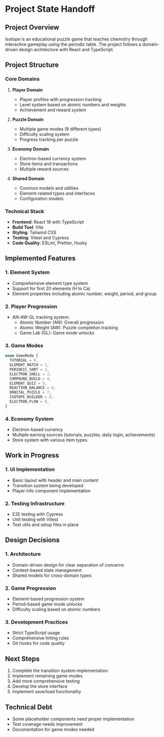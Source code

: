 # Project State Handoff

## Project Overview

Isotope is an educational puzzle game that teaches chemistry through interactive gameplay using the periodic table. The project follows a domain-driven design architecture with React and TypeScript.

## Project Structure

### Core Domains

1. **Player Domain**

   - Player profiles with progression tracking
   - Level system based on atomic numbers and weights
   - Achievement and reward system

2. **Puzzle Domain**

   - Multiple game modes (9 different types)
   - Difficulty scaling system
   - Progress tracking per puzzle

3. **Economy Domain**

   - Electron-based currency system
   - Store items and transactions
   - Multiple reward sources

4. **Shared Domain**
   - Common models and utilities
   - Element-related types and interfaces
   - Configuration models

### Technical Stack

- **Frontend**: React 18 with TypeScript
- **Build Tool**: Vite
- **Styling**: Tailwind CSS
- **Testing**: Vitest and Cypress
- **Code Quality**: ESLint, Prettier, Husky

## Implemented Features

### 1. Element System

- Comprehensive element type system
- Support for first 20 elements (H to Ca)
- Element properties including atomic number, weight, period, and group

### 2. Player Progression

- AN-AW-GL tracking system:
  - Atomic Number (AN): Overall progression
  - Atomic Weight (AW): Puzzle completion tracking
  - Game Lab (GL): Game mode unlocks

### 3. Game Modes

```typescript
enum GameMode {
  TUTORIAL = 0,
  ELEMENT_MATCH = 1,
  PERIODIC_SORT = 2,
  ELECTRON_SHELL = 3,
  COMPOUND_BUILD = 4,
  ELEMENT_QUIZ = 5,
  REACTION_BALANCE = 6,
  ORBITAL_PUZZLE = 7,
  ISOTOPE_BUILDER = 8,
  ELECTRON_FLOW = 9,
}
```

### 4. Economy System

- Electron-based currency
- Multiple earning sources (tutorials, puzzles, daily login, achievements)
- Store system with various item types

## Work in Progress

### 1. UI Implementation

- Basic layout with header and main content
- Transition system being developed
- Player info component implementation

### 2. Testing Infrastructure

- E2E testing with Cypress
- Unit testing with Vitest
- Test utils and setup files in place

## Design Decisions

### 1. Architecture

- Domain-driven design for clear separation of concerns
- Context-based state management
- Shared models for cross-domain types

### 2. Game Progression

- Element-based progression system
- Period-based game mode unlocks
- Difficulty scaling based on atomic numbers

### 3. Development Practices

- Strict TypeScript usage
- Comprehensive linting rules
- Git hooks for code quality

## Next Steps

1. Complete the transition system implementation
2. Implement remaining game modes
3. Add more comprehensive testing
4. Develop the store interface
5. Implement save/load functionality

## Technical Debt

- Some placeholder components need proper implementation
- Test coverage needs improvement
- Documentation for game modes needed
